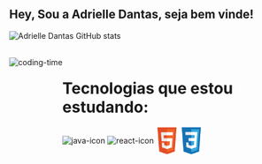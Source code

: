 ## Hey, Sou a Adrielle Dantas, seja bem vinde!


![Adrielle Dantas GitHub stats](https://github-readme-stats.vercel.app/api?username=Adrielle-Dantas-27&show_icons=true&theme=onedark)
<div  align="left"> 
  <div style="display: inline_block"><br>
      <img align="left" height="250" alt="coding-time" src="code.gif">
      <h1 align="left"> Tecnologias que estou estudando: </h1>
      <img align="center" height="50" width="40" alt="java-icon" src="https://cdn.jsdelivr.net/gh/devicons/devicon/icons/java/java-original.svg">
      <img align="center" height="50" width="40" alt="react-icon" src="https://cdn.jsdelivr.net/gh/devicons/devicon/icons/mysql/mysql-original-wordmark.svg">
      <img align="center" height="50" width="40" alt="html-icon" src="https://raw.githubusercontent.com/devicons/devicon/master/icons/html5/html5-original.svg">
      <img align="center" height="50" width="40" alt="css-icon" src="https://raw.githubusercontent.com/devicons/devicon/master/icons/css3/css3-original.svg">
   </div>
</div>
    
